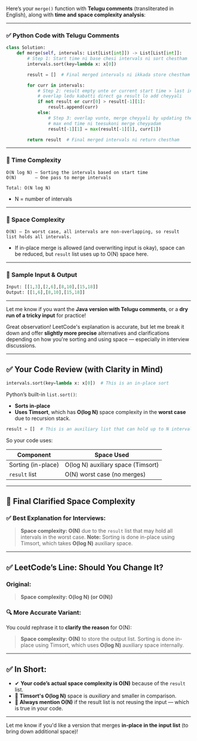 Here’s your `merge()` function with **Telugu comments** (transliterated in English), along with **time and space complexity analysis**:

---

### ✅ Python Code with Telugu Comments

```python
class Solution:
    def merge(self, intervals: List[List[int]]) -> List[List[int]]:
        # Step 1: Start time ni base chesi intervals ni sort chestham
        intervals.sort(key=lambda x: x[0])

        result = []  # Final merged intervals ni ikkada store chestham

        for curr in intervals:
            # Step 2: result empty unte or current start time > last interval end time aithe
            # overlap ledu kabatti direct ga result lo add cheyyali
            if not result or curr[0] > result[-1][1]:
                result.append(curr)
            else:
                # Step 3: overlap vunte, merge cheyyali by updating the end time
                # max end time ni teesukoni merge cheyyadam
                result[-1][1] = max(result[-1][1], curr[1])

        return result  # Final merged intervals ni return chestham
```

---

### 🧠 Time Complexity

```text
O(N log N) — Sorting the intervals based on start time
O(N)       — One pass to merge intervals

Total: O(N log N)
```

* N = number of intervals

---

### 💾 Space Complexity

```text
O(N) — In worst case, all intervals are non-overlapping, so result list holds all intervals.
```

* If in-place merge is allowed (and overwriting input is okay), space can be reduced, but `result` list uses up to O(N) space here.

---

### 📌 Sample Input & Output

```python
Input: [[1,3],[2,6],[8,10],[15,18]]
Output: [[1,6],[8,10],[15,18]]
```

---

Let me know if you want the **Java version with Telugu comments**, or a **dry run of a tricky input** for practice!





Great observation! LeetCode's explanation is accurate, but let me break it down and offer **slightly more precise** alternatives and clarifications depending on how you're sorting and using space — especially in interview discussions.

---

## ✅ Your Code Review (with Clarity in Mind)

```python
intervals.sort(key=lambda x: x[0])  # This is an in-place sort
```

Python’s built-in `list.sort()`:

* **Sorts in-place**
* **Uses Timsort**, which has **O(log N)** space complexity in the **worst case** due to recursion stack.

```python
result = []  # This is an auxiliary list that can hold up to N intervals
```

So your code uses:

| Component          | Space Used                         |
| ------------------ | ---------------------------------- |
| Sorting (in-place) | O(log N) auxiliary space (Timsort) |
| `result` list      | O(N) worst case (no merges)        |

---

## 🧠 Final Clarified Space Complexity

### ✅ Best Explanation for Interviews:

> **Space complexity: O(N)**
> due to the `result` list that may hold all intervals in the worst case.
> **Note:** Sorting is done in-place using Timsort, which takes **O(log N)** auxiliary space.

---

## ✅ LeetCode’s Line: Should You Change It?

### Original:

> **Space complexity: O(log N) (or O(N))**

### 🔍 More Accurate Variant:

You could rephrase it to **clarify the reason** for O(N):

> **Space complexity: O(N)**
> to store the output list.
> Sorting is done in-place using Timsort, which uses **O(log N)** auxiliary space internally.

---

## ✅ In Short:

* ✔ **Your code’s actual space complexity is O(N)** because of the `result` list.
* 🔎 **Timsort's O(log N)** space is *auxiliary* and smaller in comparison.
* 📘 **Always mention O(N)** if the result list is not reusing the input — which is true in your code.

---

Let me know if you'd like a version that merges **in-place in the input list** (to bring down additional space)!
